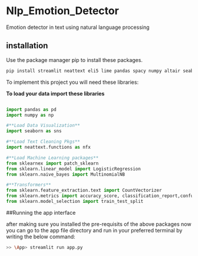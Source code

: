 # Nlp_Emotion_Detector
Emotion detector in text using natural language processing


## installation
Use the package manager pip to install these packages.
```bash
pip install streamlit neattext eli5 lime pandas spacy numpy altair seaborn scikitlearn
```

To implement this project you will need these libraries:

**To load your data import these libraries**
```python

import pandas as pd
import numpy as np

#**Load Data Visualization**
import seaborn as sns

#**Load Text Cleaning Pkgs**
import neattext.functions as nfx

#**Load Machine Learning packages**
from sklearnex import patch_sklearn
from sklearn.linear_model import LogisticRegression
from sklearn.naive_bayes import MultinomialNB

#**Transformers**
from sklearn.feature_extraction.text import CountVectorizer
from sklearn.metrics import accuracy_score, classification_report,confusion_matrix
from sklearn.model_selection import train_test_split

```
##Running the app interface

after making sure you installed the pre-requisits of the above packages now you can go to the app file directory and run in your preferred terminal by writing the below command: 

```bash
>> \App> streamlit run app.py
```
